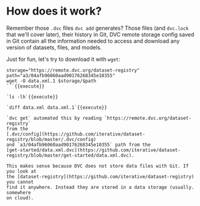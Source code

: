 # How does it work?

Remember those `.dvc` files `dvc add` generates? Those files (and `dvc.lock`
that we'll cover later), their history in Git, DVC remote storage config saved
in Git contain all the information needed to access and download any version of
datasets, files, and models.

Just for fun, let's try to download it with `wget`:

```
storage="https://remote.dvc.org/dataset-registry"
path="a3/04afb96060aad90176268345e10355"
wget -O data.xml.1 $storage/$path
```{{execute}}

`ls -lh`{{execute}}

`diff data.xml data.xml.1`{{execute}}

`dvc get` automated this by reading `https://remote.dvc.org/dataset-registry`
from the
[.dvc/config](https://github.com/iterative/dataset-registry/blob/master/.dvc/config)
and `a3/04afb96060aad90176268345e10355` path from the
[get-started/data.xml.dvc](https://github.com/iterative/dataset-registry/blob/master/get-started/data.xml.dvc).

This makes sense because DVC does not store data files with Git. If you look at
the [dataset-registry](https://github.com/iterative/dataset-registry) you cannot
find it anywhere. Instead they are stored in a data storage (usually. somewhere
on cloud).
